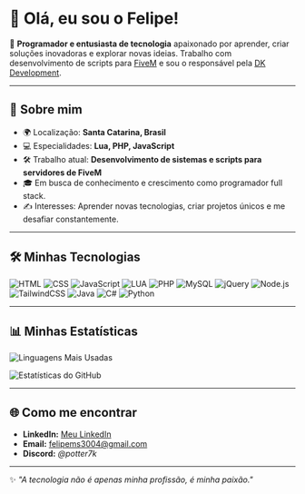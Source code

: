 # 👋 Olá, eu sou o Felipe!

🎯 **Programador e entusiasta de tecnologia** apaixonado por aprender, criar soluções inovadoras e explorar novas ideias. Trabalho com desenvolvimento de scripts para [FiveM](https://fivem.net/) e sou o responsável pela [DK Development](#).

---

## 🚀 Sobre mim

- 🌍 Localização: **Santa Catarina, Brasil**  
- 💻 Especialidades: **Lua, PHP, JavaScript**  
- 🛠️ Trabalho atual: **Desenvolvimento de sistemas e scripts para servidores de FiveM**  
- 🎓 Em busca de conhecimento e crescimento como programador full stack.  
- ✍️ Interesses: Aprender novas tecnologias, criar projetos únicos e me desafiar constantemente.  

---

## 🛠️ Minhas Tecnologias

![HTML](https://img.shields.io/badge/HTML-E34F26?style=flat&logo=html5&logoColor=white)
![CSS](https://img.shields.io/badge/CSS-1572B6?style=flat&logo=css3&logoColor=white)
![JavaScript](https://img.shields.io/badge/JavaScript-F7DF1E?style=flat&logo=javascript&logoColor=black)
![LUA](https://img.shields.io/badge/LUA-2C2D72?style=flat&logo=lua&logoColor=white)
![PHP](https://img.shields.io/badge/PHP-777BB4?style=flat&logo=php&logoColor=white)
![MySQL](https://img.shields.io/badge/MySQL-4479A1?style=flat&logo=mysql&logoColor=white)
![jQuery](https://img.shields.io/badge/jQuery-0769AD?style=flat&logo=jquery&logoColor=white)
![Node.js](https://img.shields.io/badge/Node.js-339933?style=flat&logo=nodedotjs&logoColor=white)
![TailwindCSS](https://img.shields.io/badge/TailwindCSS-06B6D4?style=flat&logo=tailwindcss&logoColor=white)
![Java](https://img.shields.io/badge/Java-007396?style=flat&logo=java&logoColor=white)
![C#](https://img.shields.io/badge/C%23-239120?style=flat&logo=c-sharp&logoColor=white)
![Python](https://img.shields.io/badge/Python-3776AB?style=flat&logo=python&logoColor=white)

---

## 📊 Minhas Estatísticas
![Linguagens Mais Usadas](https://github-readme-stats.vercel.app/api/top-langs/?username=felipem7k&layout=compact&theme=radical)

![Estatísticas do GitHub](https://github-readme-stats.vercel.app/api?username=felipem7k&show_icons=true&theme=radical)

---

## 🌐 Como me encontrar

- **LinkedIn:** [Meu LinkedIn](https://www.linkedin.com/in/felipe-machado-da-silveira-380306182/)  
- **Email:** [felipems3004@gmail.com](mailto:felipems3004@gmail.com)  
- **Discord:** *@potter7k*  

---

✨ *"A tecnologia não é apenas minha profissão, é minha paixão."*  
